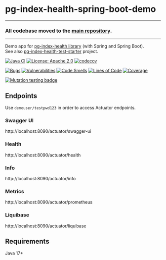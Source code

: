 # pg-index-health-spring-boot-demo

---

### All codebase moved to the [main repository](https://github.com/mfvanek/pg-index-health-demo).

---

Demo app for [pg-index-health library](https://github.com/mfvanek/pg-index-health) (with Spring and Spring Boot).  
See also [pg-index-health-test-starter](https://github.com/mfvanek/pg-index-health-test-starter) project.

[![Java CI](https://github.com/mfvanek/pg-index-health-spring-boot-demo/workflows/Java%20CI/badge.svg)](https://github.com/mfvanek/pg-index-health-spring-boot-demo/actions "Java CI")
[![License: Apache 2.0](https://img.shields.io/badge/License-Apache%202.0-blue.svg)](https://github.com/mfvanek/pg-index-health-spring-boot-demo/blob/master/LICENSE "Apache License 2.0")
[![codecov](https://codecov.io/gh/mfvanek/pg-index-health-spring-boot-demo/branch/master/graph/badge.svg?token=NEFMS9CA2N)](https://codecov.io/gh/mfvanek/pg-index-health-spring-boot-demo)

[![Bugs](https://sonarcloud.io/api/project_badges/measure?project=mfvanek_pg-index-health-spring-boot-demo&metric=bugs)](https://sonarcloud.io/summary/new_code?id=mfvanek_pg-index-health-spring-boot-demo)
[![Vulnerabilities](https://sonarcloud.io/api/project_badges/measure?project=mfvanek_pg-index-health-spring-boot-demo&metric=vulnerabilities)](https://sonarcloud.io/summary/new_code?id=mfvanek_pg-index-health-spring-boot-demo)
[![Code Smells](https://sonarcloud.io/api/project_badges/measure?project=mfvanek_pg-index-health-spring-boot-demo&metric=code_smells)](https://sonarcloud.io/summary/new_code?id=mfvanek_pg-index-health-spring-boot-demo)
[![Lines of Code](https://sonarcloud.io/api/project_badges/measure?project=mfvanek_pg-index-health-spring-boot-demo&metric=ncloc)](https://sonarcloud.io/summary/new_code?id=mfvanek_pg-index-health-spring-boot-demo)
[![Coverage](https://sonarcloud.io/api/project_badges/measure?project=mfvanek_pg-index-health-spring-boot-demo&metric=coverage)](https://sonarcloud.io/summary/new_code?id=mfvanek_pg-index-health-spring-boot-demo)

[![Mutation testing badge](https://img.shields.io/endpoint?style=flat&url=https%3A%2F%2Fbadge-api.stryker-mutator.io%2Fgithub.com%2Fmfvanek%2Fpg-index-health-spring-boot-demo%2Fmaster)](https://dashboard.stryker-mutator.io/reports/github.com/mfvanek/pg-index-health-spring-boot-demo/master)

## Endpoints
Use `demouser/testpwd123` in order to access Actuator endpoints.

### Swagger UI
http://localhost:8090/actuator/swagger-ui

### Health
http://localhost:8090/actuator/health

### Info
http://localhost:8090/actuator/info

### Metrics
http://localhost:8090/actuator/prometheus

### Liquibase
http://localhost:8090/actuator/liquibase

## Requirements
Java 17+
